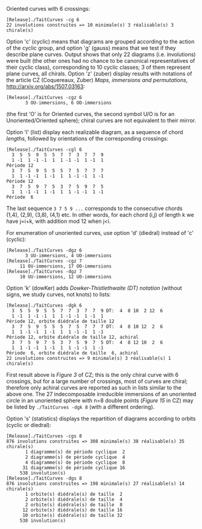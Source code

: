 Oriented curves with 6 crossings:

    [Release]./TaitCurves -cg 6
    22 involutions construites => 10 minimale(s) 3 réalisable(s) 3 chirale(s)

Option 'c' (cyclic) means that diagrams are grouped according to the action of the cyclic group, and option 'g' (gauss) means that we test if they describe plane curves. Output shows that only 22 diagrams (i.e. involutions) were built (the other ones had no chance to be canonical representatives of their cyclic class), corresponding to 10 cyclic classes; 3 of them represent plane curves, all chirals. Option 'z' (zuber) display results with notations of the article CZ (Coquereaux, Zuber) *Maps, immersions and permutations*, http://arxiv.org/abs/1507.03163:

    [Release]./TaitCurves -cgz 6
           3 OU-immersions, 6 OO-immersions

(the first 'O' is for Oriented curves, the second symbol U/O is for an Unoriented/Oriented sphere); chiral curves are not equivalent to their mirror.

Option 'l' (list) display each realizable diagram, as a sequence of chord *lengths*, followed by orientations of the corresponding crossings:

    [Release]./TaitCurves -cgl 6
      3  5  5  9  5  5  7  7  3  7  7  9
      1 -1  1 -1 -1  1  1 -1 -1  1 -1  1
    Période 12
      3  7  5  9  5  5  5  7  5  7  7  7
      1  1 -1 -1  1 -1  1  1 -1 -1  1 -1
    Période 12
      3  7  5  9  7  5  3  7  5  9  7  5
      1  1 -1 -1  1 -1  1  1 -1 -1  1 -1
    Période  6

The last sequence `3 7 5 9 ...` corresponds to the consecutive chords (1,4), (2,9), (3,8), (4,1) etc. In other words, for each chord (i,j) of length k we have j=i+k, with addition mod 12 when j<i.

For enumeration of unoriented curves, use option 'd' (diedral) instead of 'c' (cyclic):

    [Release]./TaitCurves -dgz 6
           3 UU-immersions, 4 UO-immersions
    [Release]./TaitCurves -cgz 7
         11 OU-immersions, 17 OO-immersions
    [Release]./TaitCurves -dgz 7
         10 UU-immersions, 12 UO-immersions

Option 'k' (dowKer) adds *Dowker-Thistlethwaite (DT) notation* (without signs, we study curves, not knots) to lists:

    [Release]./TaitCurves -dgk 6
      3  5  5  9  5  5  7  7  3  7  7  9 DT:  4  8 10  2 12  6
      1 -1  1 -1 -1  1  1 -1 -1  1 -1  1
    Période 12, orbite diédrale de taille 12
      3  7  5  9  5  5  5  7  5  7  7  7 DT:  4  8 10 12  2  6
      1  1 -1 -1  1 -1  1  1 -1 -1  1 -1
    Période 12, orbite diédrale de taille 12, achiral
      3  7  5  9  7  5  3  7  5  9  7  5 DT:  4  8 12 10  2  6
      1  1 -1 -1  1 -1  1  1 -1 -1  1 -1
    Période  6, orbite diédrale de taille  6, achiral
    22 involutions construites => 9 minimale(s) 3 réalisable(s) 1 chirale(s)

First result above is *Figure 3* of CZ; this is the only chiral curve with 6 crossings, but for a large number of crossings, most of curves are chiral; therefore only achiral curves are reported as such in lists similar to the above one. The 27 indecomposable irreducible immersions of an unoriented circle in an unoriented sphere with n=8 double points (*Figure 15* in CZ) may be listed by `./TaitCurves -dgk 8` (with a different ordering).

Option 's' (statistics) displays the repartition of diagrams according to orbits (cyclic or diedral):

    [Release]./TaitCurves -cgs 8
    876 involutions construites => 308 minimale(s) 38 réalisable(s) 35 chirale(s)
           1 diagramme(s) de période cyclique  2
           2 diagramme(s) de période cyclique  4
           4 diagramme(s) de période cyclique  8
          31 diagramme(s) de période cyclique 16
         538 involution(s)
    [Release]./TaitCurves -dgs 8
    876 involutions construites => 198 minimale(s) 27 réalisable(s) 14 chirale(s)
           1 orbite(s) diédrale(s) de taille  2
           2 orbite(s) diédrale(s) de taille  4
           2 orbite(s) diédrale(s) de taille  8
          12 orbite(s) diédrale(s) de taille 16
          10 orbite(s) diédrale(s) de taille 32
         538 involution(s)
